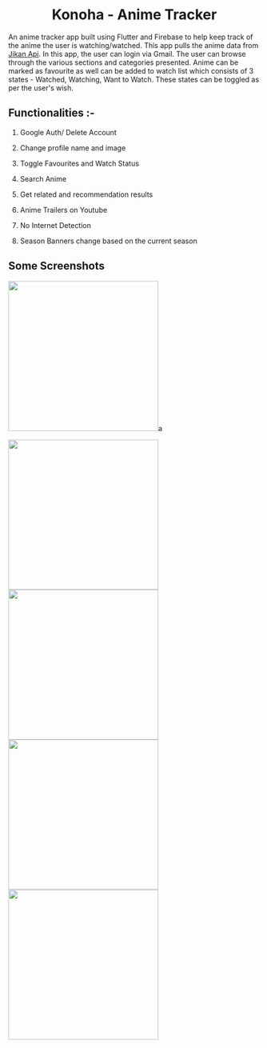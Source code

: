 <div align="center">
<h1> Konoha - Anime Tracker </h1>
</div>

An anime tracker app built using Flutter and Firebase to help keep track of the anime the user is watching/watched.
This app pulls the anime data from [Jikan Api](https://docs.api.jikan.moe/).
In this app, the user can login via Gmail. The user can browse through the various sections and categories presented.
Anime can be marked as favourite as well can be added to watch list which consists of 3 states - Watched, Watching, Want to Watch.
These states can be toggled as per the user's wish.

## Functionalities :-
1. Google Auth/ Delete Account
 
2. Change profile name and image
  
3. Toggle Favourites and Watch Status

4. Search Anime

5. Get related and recommendation results

6. Anime Trailers on Youtube

7. No Internet Detection

8. Season Banners change based on the current season

## Some Screenshots
<img src="https://github.com/KMayank02/Tracker_app/assets/91678228/0cb1d6e9-04f5-4e50-b2d5-6b9c34707781" width="300"/>a

<img src="https://github.com/KMayank02/Tracker_app/assets/91678228/49fad267-377e-4211-863d-fcb550e8e7e2" width="300"/>
<img src="https://github.com/KMayank02/Tracker_app/assets/91678228/fb8157a1-0428-4fed-ba2e-c34a4384c1a6" width="300"/>
<img src="https://github.com/KMayank02/Tracker_app/assets/91678228/1f3c9356-06f8-4c8e-828a-d7a238c07d37" width="300"/>
<img src="https://github.com/KMayank02/Tracker_app/assets/91678228/f4994637-38b1-478c-8b08-9093868dab81" width="300"/>
  
<div id="Bottom"></div>
